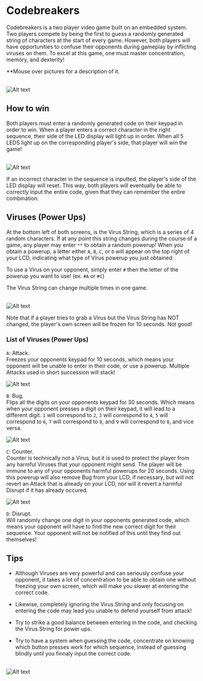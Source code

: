 # Codebreakers
Codebreakers is a two player video game built on an embedded system.
Two players compete by being the first to guess a randomly generated string of characters at the start of every game.
However, both players will have opportunities to confuse their opponents during gameplay by inflicting viruses on them.
To excel at this game, one must master concentration, memory, and dexterity!

**Mouse over pictures for a description of it.

<br>![Alt text](Codebreakers/pictures/start.JPG "The main game") <br>

## How to win
Both players must enter a randomly generated code on their keypad in order to win.
When a player enters a correct character in the right sequence, their side of the LED display will light up in order.
When all 5 LEDS light up on the corresponding player's side, that player will win the game!

<br> ![Alt text](Codebreakers/pictures/led.JPG "This player has 4 LEDs lit up on his side, which means he just needs to get the next digit right to win the game!") <br>

If an incorrect character in the sequence is inputted, the player's side of the LED display will reset.
This way, both players will eventually be able to correctly input the entire code, given that they can remember the entire combination.

## Viruses (Power Ups)

At the bottom left of both screens, is the Virus String, which is a series of 4 random characters.
If at any point this string changes during the course of a game, any player may enter `**` to obtain a random powerup!
When you obtain a powerup, a letter either `A`, `B`, `C`, or `D` will appear on the top right of your LCD, indicating what type of Virus powerup you just obtained.

To use a Virus on your opponent, simply enter `#` then the letter of the powerup you want to use! (ex. `#A` or `#C`)

The Virus String can change multiple times in one game.

<br> ![Alt text](Codebreakers/pictures/powerup.JPG "Closer look at the LCD screen.") <br>

Note that if a player tries to grab a Virus but the Virus String has NOT changed, the player's own screen will be frozen for 10 seconds. Not good!

### List of Viruses (Power Ups)

`A`: Attack. <br> Freezes your opponents keypad for 10 seconds, which means your opponent will be unable to enter in their code, or use a powerup. Multiple Attacks used in short succession will stack! <br>

![Alt text](Codebreakers/pictures/frozen.JPG "FREEZE indicates you are unable to do anything for the duration.") <br>

`B`: Bug. <br> Flips all the digits on your opponents keypad for 30 seconds.
Which means when your opponent presses a digit on their keypad, it will lead to a different digit. `1` will correspond to `2`, `3` will correspond to `4`, `5` will correspond to `6`, `7` will correspond to `8`, and `9` will correspond to `0`, and vice versa. <br>

![Alt text](Codebreakers/pictures/bug.JPG "Bug indicates that your keypad digits are now switched!") <br>

`C`: Counter. <br> Counter is technically not a Virus, but it is used to protect the player from any harmful Viruses that your opponent might send.
The player will be immune to any of your opponents harmful powerups for 20 seconds.
Using this powerup will also remove Bug from your LCD, if necessary, but will not revert an Attack that is already on your LCD, nor will it revert a harmful Disrupt if it has already occured. <br>

![Alt text](Codebreakers/pictures/immune.JPG "IMMUNE indicates you will not be harmed by any viruses for the duration.") <br>

`D`: Disrupt. <br> Will randomly change one digit in your opponents generated code, which means your opponent will have to find the new correct digit for their sequence.
Your opponent will not be notified of this until they find out themselves!
<br>

## Tips
* Although Viruses are very powerful and can seriously confuse your opponent, it takes a lot of concentration to be able to obtain one without freezing your own screen, which will make you slower at entering the correct code.

* Likewise, completely ignoring the Virus String and only focusing on entering the code may lead you unable to defend yourself from attack!

* Try to strike a good balance between entering in the code, and checking the Virus String for power ups.

* Try to have a system when guessing the code, concentrate on knowing which button presses work for which sequence, instead of guessing blindly until you finnaly input the correct code.

<br> ![Alt text](Codebreakers/pictures/win.JPG "When the player has won, it will show the final correct code. The loser will also be shown their correct code.") <br>
